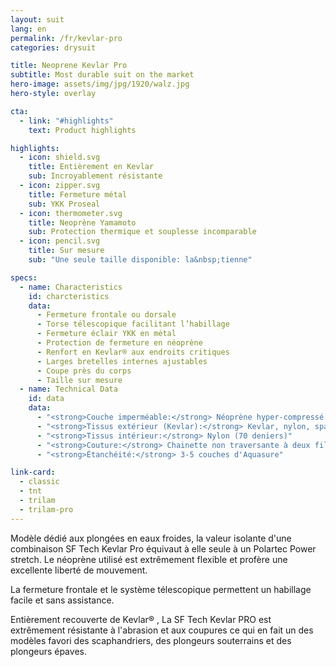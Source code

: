 ```yaml
---
layout: suit
lang: en
permalink: /fr/kevlar-pro
categories: drysuit

title: Neoprene Kevlar Pro
subtitle: Most durable suit on the market
hero-image: assets/img/jpg/1920/walz.jpg
hero-style: overlay

cta:
  - link: "#highlights"
    text: Product highlights

highlights:
  - icon: shield.svg
    title: Entièrement en Kevlar
    sub: Incroyablement résistante
  - icon: zipper.svg
    title: Fermeture métal
    sub: YKK Proseal
  - icon: thermometer.svg
    title: Neoprène Yamamoto
    sub: Protection thermique et souplesse incomparable
  - icon: pencil.svg
    title: Sur mesure
    sub: "Une seule taille disponible: la&nbsp;tienne"

specs:
  - name: Characteristics
    id: charcteristics
    data: 
      - Fermeture frontale ou dorsale
      - Torse télescopique facilitant l’habillage
      - Fermeture éclair YKK en métal
      - Protection de fermeture en néoprène
      - Renfort en Kevlar® aux endroits critiques
      - Larges bretelles internes ajustables
      - Coupe près du corps
      - Taille sur mesure
  - name: Technical Data
    id: data
    data:
      - "<strong>Couche imperméable:</strong> Néoprène hyper-compressé 2mm"
      - "<strong>Tissus extérieur (Kevlar):</strong> Kevlar, nylon, spandex"
      - "<strong>Tissus intérieur:</strong> Nylon (70 deniers)"
      - "<strong>Couture:</strong> Chainette non traversante à deux fils"
      - "<strong>Étanchéité:</strong> 3-5 couches d'Aquasure"

link-card:
  - classic
  - tnt
  - trilam
  - trilam-pro
---
```

Modèle dédié aux plongées en eaux froides, la valeur isolante d'une combinaison SF Tech Kevlar Pro équivaut à elle seule à un Polartec Power stretch. Le néoprène utilisé est extrêmement flexible et profère une excellente liberté de mouvement.

La fermeture frontale et le système télescopique permettent un habillage facile et sans assistance.

Entièrement recouverte de Kevlar® , La SF Tech Kevlar PRO est extrêmement résistante à l'abrasion et aux coupures ce qui en fait un des modèles favori des scaphandriers, des plongeurs souterrains et des plongeurs épaves.

